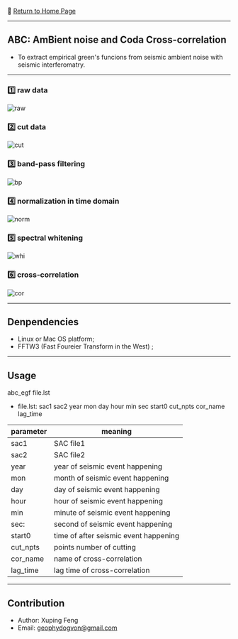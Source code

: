 :hotel: [Return to Home Page](https://github.com/geophydog/geophydog.github.io/blob/master/README.md)

***

## ABC: AmBient noise and Coda Cross-correlation
- To extract empirical green's funcions from seismic ambient noise with seismic interferomatry.

***
### :one: raw data
![raw](https://github.com/geophydog/ABC/blob/master/images/raw-sac.jpg)

### :two: cut data
![cut](https://github.com/geophydog/ABC/blob/master/images/cut.jpg)

### :three: band-pass filtering
![bp](https://github.com/geophydog/ABC/blob/master/images/bp.jpg)

### :four: normalization in time domain
![norm](https://github.com/geophydog/ABC/blob/master/images/norm.png)

### :five: spectral whitening
![whi](https://github.com/geophydog/ABC/blob/master/images/whi.jpg)

### :six: cross-correlation
![cor](https://github.com/geophydog/ABC/blob/master/images/cor.jpg)

***

## Denpendencies
- Linux or Mac OS platform;
- FFTW3 (Fast Foureier Transform in the West) ;

***

## Usage

abc_egf file.lst

- file.lst: sac1 sac2 year mon day hour min sec start0 cut_npts cor_name lag_time  

| parameter | meaning  |
| --------- | -------- |
|  sac1     | SAC file1|
|  sac2     | SAC file2|
|  year     | year of seismic event happening|
|  mon      | month of seismic event happening|
|  day      | day of seismic event happening|
|  hour     | hour of seismic event happening|
|  min      | minute of seismic event happening|
|  sec:     | second of seismic event happening|
|  start0   | time of after seismic event happening|
|  cut_npts | points number of cutting|
|  cor_name | name of cross-correlation|
|  lag_time | lag time of cross-correlation|
***

## Contribution
- Author: Xuping Feng
- Email: geophydogvon@gmail.com
